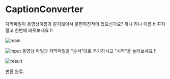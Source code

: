 # CaptionConverter
자막파일이 동영상이름과 같지않아서 불편하진적이 있으신가요?
하나 하나 이름 바꾸지말고 한번에 바꿔보세요 !!

![main](https://user-images.githubusercontent.com/98737467/168440322-b0a993ff-aafa-482a-8ba7-66625c844042.JPG)

![input](https://user-images.githubusercontent.com/98737467/168440321-0c4b2dab-9e90-4a57-a035-75f4a0454a41.JPG)
동영상 파일과 자막파일을 "순서"대로 추가하시고 "시작"을 눌러보세요 !!

![result](https://user-images.githubusercontent.com/98737467/168440317-b99a64bb-6521-47c8-b364-589c2aa7cdb1.JPG)

변환 완료.
